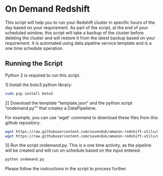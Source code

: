 # On Demand Redshift

This script will help you to run your Redshift cluster in specific hours of the day based on your requirement. As part of the script, at the end of your scheduled window, this script will take a backup of the cluster before deleting the cluster and will restore it from the latest backup based on your requirement. It is automated using data pipeline service template and is a one time schedule operation.

## Running the Script

Python 2 is required to run this script.

1] Install the boto3 python library:

```bash
sudo pip install boto3
```

2] Download the template “template.json” and the python script “ondemand.py”” that creates a DataPipeliene.

For example, you can use 'wget' command to download these files from this github repository:

```bash
wget https://raw.githubusercontent.com/suvenduk/amazon-redshift-utils/master/src/OnDemandRedshift/ondemand.py
wget https://raw.githubusercontent.com/suvenduk/amazon-redshift-utils/master/src/OnDemandRedshift/template.json
```

3] Run the script ondemand.py. This is a one time activity, as the pipeline will be created and will run on schedule based on the  input entered.

```bash
python ondemand.py
```

Please follow the instructions in the script to process further.
